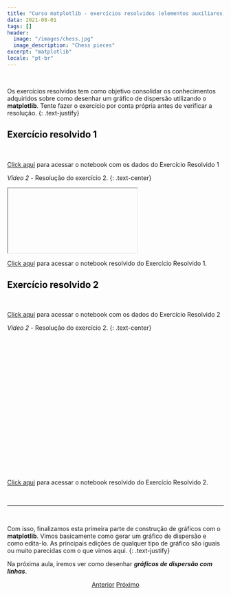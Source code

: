 ```yaml
---
title: "Curso matplotlib - exercícios resolvidos (elementos auxiliares)"
data: 2021-08-01
tags: []
header:
  image: "/images/chess.jpg"
  image_description: "Chess pieces"
excerpt: "matplotlib"
locale: "pt-br"
---
```


<br>

Os exercícios resolvidos tem como objetivo consolidar os conhecimentos adquiridos sobre como desenhar um gráfico de dispersão utilizando o **matplotlib**. Tente fazer o exercício por conta própria antes de verificar a resolução.
{: .text-justify}

<h2><a style="color:black" id="">Exercício resolvido 1</a></h2>

<br>

[Click aqui]() para acessar o notebook com os dados do Exercício Resolvido 1

*Vídeo 2* - Resolução do exercício	2.
{: .text-center}
<iframe></iframe>


[Click aqui]() para acessar o notebook resolvido do Exercício Resolvido 1.


<h2><a style="color:black" id="">Exercício resolvido 2</a></h2>


<br>

[Click aqui]() para acessar o notebook com os dados do Exercício Resolvido 2

*Vídeo 2* - Resolução do exercício 2.
{: .text-center}
<iframe width="560" height="315" src="" title="YouTube video player" frameborder="0" allow="accelerometer; autoplay; clipboard-write; encrypted-media; gyroscope; picture-in-picture" allowfullscreen></iframe>

<br>


[Click aqui]() para acessar o notebook resolvido do Exercício Resolvido 2.

<br>

<hr>

<br>

Com isso, finalizamos esta primeira parte de construção de gráficos com o **matplotlib**. Vimos basicamente como gerar um gráfico de dispersão e como edita-lo. As principais edições de qualquer tipo de gráfico são iguais ou muito parecidas com o que vimos aqui.
{: .text-justify}

Na próxima aula, iremos ver como desenhar ***gráficos de dispersão com linhas***.


<p style="text-align: center">
  <a href="/Curso-matplotlib-44" class="btn btn--success">Anterior</a>
  <a href="/Curso-matplotlib-46" class="btn btn--success">Próximo</a>
</p>

